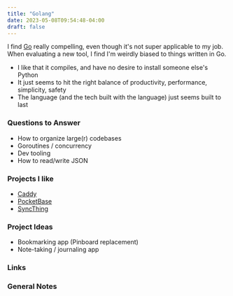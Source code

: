 ```yaml
---
title: "Golang"
date: 2023-05-08T09:54:48-04:00
draft: false
---
```


I find [Go][1] really compelling, even though it's not super applicable to my job. When evaluating a new tool, I find I'm weirdly biased to things written in Go.

* I like that it compiles, and have no desire to install someone else's Python
* It just seems to hit the right balance of productivity, performance, simplicity, safety
* The language (and the tech built with the language) just seems built to last

[1]: https://go.dev/

### Questions to Answer

* How to organize large(r) codebases
* Goroutines / concurrency
* Dev tooling
* How to read/write JSON

### Projects I like

* [Caddy][2]
* [PocketBase][3]
* [SyncThing][4]

[2]: https://caddyserver.com/
[3]: https://pocketbase.io/
[4]: https://syncthing.net/

### Project Ideas

* Bookmarking app (Pinboard replacement)
* Note-taking / journaling app

### Links

### General Notes
